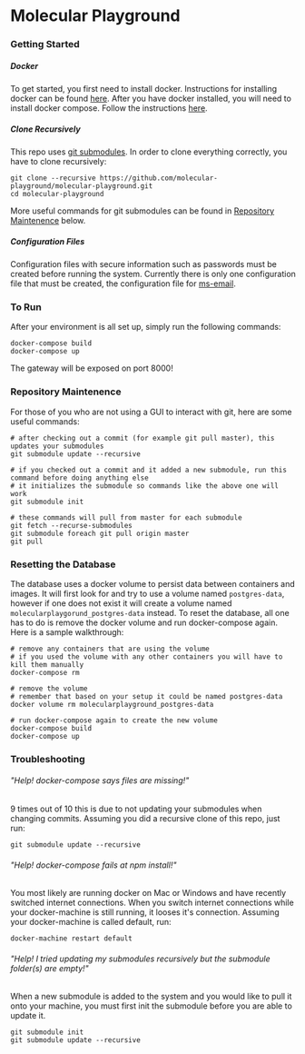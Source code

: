 # Molecular Playground

### Getting Started
##### Docker
To get started, you first need to install docker. Instructions for installing docker can be found [here](https://docs.docker.com/engine/installation/). After you have docker installed, you will need to install docker compose. Follow the instructions [here](https://docs.docker.com/compose/install/).

##### Clone Recursively
This repo uses [git submodules](https://git-scm.com/book/en/v2/Git-Tools-Submodules). In order to clone everything correctly, you have to clone recursively:
```
git clone --recursive https://github.com/molecular-playground/molecular-playground.git
cd molecular-playground
```
More useful commands for git submodules can be found in [Repository Maintenence](#repository-maintenence) below.

##### Configuration Files
Configuration files with secure information such as passwords must be created before running the system. Currently there is only one configuration file that must be created, the configuration file for [ms-email](https://github.com/molecular-playground/ms-email#important-setup-instructions).

### To Run
After your environment is all set up, simply run the following commands:
```
docker-compose build
docker-compose up
```
The gateway will be exposed on port 8000!

### Repository Maintenence
For those of you who are not using a GUI to interact with git, here are some useful commands:
```
# after checking out a commit (for example git pull master), this updates your submodules
git submodule update --recursive

# if you checked out a commit and it added a new submodule, run this command before doing anything else
# it initializes the submodule so commands like the above one will work
git submodule init

# these commands will pull from master for each submodule
git fetch --recurse-submodules
git submodule foreach git pull origin master
git pull
```

### Resetting the Database
The database uses a docker volume to persist data between containers and images. It will first look for and try to use a volume named ```postgres-data```, however if one does not exist it will create a volume named ```molecularplaygorund_postgres-data``` instead. To reset the database, all one has to do is remove the docker volume and run docker-compose again. Here is a sample walkthrough:
```
# remove any containers that are using the volume
# if you used the volume with any other containers you will have to kill them manually
docker-compose rm

# remove the volume
# remember that based on your setup it could be named postgres-data
docker volume rm molecularplayground_postgres-data

# run docker-compose again to create the new volume
docker-compose build
docker-compose up
```

### Troubleshooting
###### "Help! docker-compose says files are missing!"
9 times out of 10 this is due to not updating your submodules when changing commits. Assuming you did a recursive clone of this repo, just run:
```
git submodule update --recursive
```

###### "Help! docker-compose fails at npm install!"
You most likely are running docker on Mac or Windows and have recently switched internet connections. When you switch internet connections while your docker-machine is still running, it looses it's connection. Assuming your docker-machine is called default, run:
```
docker-machine restart default
```

###### "Help! I tried updating my submodules recursively but the submodule folder(s) are empty!"
When a new submodule is added to the system and you would like to pull it onto your machine, you must first init the submodule before you are able to update it.
```
git submodule init
git submodule update --recursive
```

